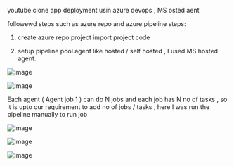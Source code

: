 youtube clone app deployment usin azure devops , MS osted aent 

followewd steps such as azure repo  and azure pipeline 
steps:

1. create azure repo project import project code

2. setup pipeline pool agent like hosted / self hosted , I used MS hosted agent.


  ![image](https://github.com/user-attachments/assets/faa961e5-81d7-4e99-95a0-ade98c75d734)
  


   ![image](https://github.com/user-attachments/assets/be81a7fe-1c9d-4534-9c4e-e32f50d5349a)


  Each agent ( Agent job 1 ) can do N jobs and each job has N no of tasks , so it is upto our requirement to add no of jobs / tasks , here I was run the pipeline manually to run job 

  ![image](https://github.com/user-attachments/assets/7f0d6cf5-46d0-47cf-b959-918b6a26f6d8)


   ![image](https://github.com/user-attachments/assets/89badcbc-cb5c-469d-b498-f0b7619a8792)































































   

![image](https://github.com/user-attachments/assets/fcb856ba-66a1-4470-b692-185231d8bb2d)
